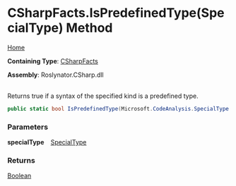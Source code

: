 # CSharpFacts\.IsPredefinedType\(SpecialType\) Method

[Home](../../../../README.md)

**Containing Type**: [CSharpFacts](../README.md)

**Assembly**: Roslynator\.CSharp\.dll

\
Returns true if a syntax of the specified kind is a predefined type\.

```csharp
public static bool IsPredefinedType(Microsoft.CodeAnalysis.SpecialType specialType)
```

### Parameters

**specialType** &ensp; [SpecialType](https://docs.microsoft.com/en-us/dotnet/api/microsoft.codeanalysis.specialtype)

### Returns

[Boolean](https://docs.microsoft.com/en-us/dotnet/api/system.boolean)

